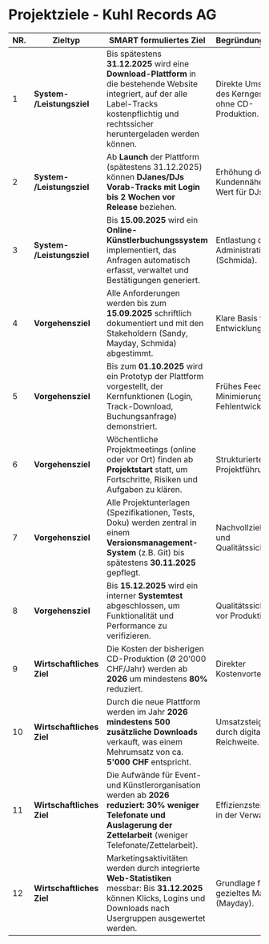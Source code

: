 # Projektziele - Kuhl Records AG

|NR.|Zieltyp|**SMART** formuliertes Ziel|Begründung/Nutzen|
|---|-------|---------------------------|------------------|
|1|**System- /Leistungsziel**|Bis spätestens **31.12.2025** wird eine **Download-Plattform** in die bestehende Website integriert, auf der alle Label-Tracks kostenpflichtig und rechtssicher heruntergeladen werden können.|Direkte Umsetzung des Kerngeschäfts ohne CD-Produktion.|
|2|**System- /Leistungsziel**|Ab **Launch** der Plattform (spätestens 31.12.2025) können **DJanes/DJs Vorab-Tracks mit Login bis 2 Wochen vor Release** beziehen.|Erhöhung der Kundennähe und Wert für DJs.|
|3|**System- /Leistungsziel**|Bis **15.09.2025** wird ein **Online-Künstlerbuchungssystem** implementiert, das Anfragen automatisch erfasst, verwaltet und Bestätigungen generiert.|Entlastung der Administration (Schmida).|
|4|**Vorgehensziel**|Alle Anforderungen werden bis zum **15.09.2025** schriftlich dokumentiert und mit den Stakeholdern (Sandy, Mayday, Schmida) abgestimmt.|Klare Basis für die Entwicklung.|
|5|**Vorgehensziel**|Bis zum **01.10.2025** wird ein Prototyp der Plattform vorgestellt, der Kernfunktionen (Login, Track-Download, Buchungsanfrage) demonstriert.|Frühes Feedback, Minimierung von Fehlentwicklungen.|
|6|**Vorgehensziel**|Wöchentliche Projektmeetings (online oder vor Ort) finden ab **Projektstart** statt, um Fortschritte, Risiken und Aufgaben zu klären.|Strukturierte Projektführung.|
|7|**Vorgehensziel**|Alle Projektunterlagen (Spezifikationen, Tests, Doku) werden zentral in einem **Versionsmanagement-System** (z.B. Git) bis spätestens **30.11.2025** gepflegt.|Nachvollziehbarkeit und Qualitätssicherung.|
|8|**Vorgehensziel**|Bis **15.12.2025** wird ein interner **Systemtest** abgeschlossen, um Funktionalität und Performance zu verifizieren.|Qualitätssicherung vor Produktivstart.|
|9|**Wirtschaftliches Ziel**|Die Kosten der bisherigen CD-Produktion (Ø 20’000 CHF/Jahr) werden ab **2026** um mindestens **80%** reduziert.|Direkter Kostenvorteil|
|10|**Wirtschaftliches Ziel**|Durch die neue Plattform werden im Jahr **2026 mindestens 500 zusätzliche Downloads** verkauft, was einem Mehrumsatz von ca. **5'000 CHF** entspricht.|Umsatzsteigerung durch digitale Reichweite.|
|11|**Wirtschaftliches Ziel**|Die Aufwände für Event- und Künstlerorganisation werden ab **2026 reduziert: 30% weniger Telefonate und Auslagerung der Zettelarbeit** (weniger Telefonate/Zettelarbeit).|Effizienzsteigerung in der Verwaltung.|
|12|**Wirtschaftliches Ziel**|Marketingsaktivitäten werden durch integrierte **Web-Statistiken** messbar: Bis **31.12.2025** können Klicks, Logins und Downloads nach Usergruppen ausgewertet werden.|Grundlage für gezieltes Marketing (Mayday).|